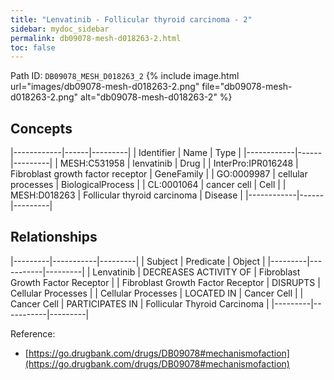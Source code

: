 ```yaml
---
title: "Lenvatinib - Follicular thyroid carcinoma - 2"
sidebar: mydoc_sidebar
permalink: db09078-mesh-d018263-2.html
toc: false 
---
```



Path ID: `DB09078_MESH_D018263_2`
{% include image.html url="images/db09078-mesh-d018263-2.png" file="db09078-mesh-d018263-2.png" alt="db09078-mesh-d018263-2" %}

## Concepts

|------------|------|---------|
| Identifier | Name | Type    |
|------------|------|---------|
| MESH:C531958 | lenvatinib | Drug |
| InterPro:IPR016248 | Fibroblast growth factor receptor | GeneFamily |
| GO:0009987 | cellular processes | BiologicalProcess |
| CL:0001064 | cancer cell | Cell |
| MESH:D018263 | Follicular thyroid carcinoma | Disease |
|------------|------|---------|

## Relationships

|---------|-----------|---------|
| Subject | Predicate | Object  |
|---------|-----------|---------|
| Lenvatinib | DECREASES ACTIVITY OF | Fibroblast Growth Factor Receptor |
| Fibroblast Growth Factor Receptor | DISRUPTS | Cellular Processes |
| Cellular Processes | LOCATED IN | Cancer Cell |
| Cancer Cell | PARTICIPATES IN | Follicular Thyroid Carcinoma |
|---------|-----------|---------|

Reference: 
  - [https://go.drugbank.com/drugs/DB09078#mechanismofaction](https://go.drugbank.com/drugs/DB09078#mechanismofaction)
